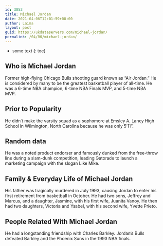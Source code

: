 ```yaml
---
id: 3853
title: Michael Jordan
date: 2021-04-06T12:01:59+00:00
author: Laima
layout: post
guid: https://ukdataservers.com/michael-jordan/
permalink: /04/06/michael-jordan/
---
```


* some text
{: toc}


## Who is Michael Jordan
                  
                  
                  
Former high-flying Chicago Bulls shooting guard known as &#8220;Air Jordan.&#8221; He is considered by many to be the greatest basketball player of all-time. He was a 6-time NBA champion, 6-time NBA Finals MVP, and 5-time NBA MVP. 
                  
              
            
              
            
                
                
                
## Prior to Popularity
                  
                  
                  
He didn&#8217;t make the varsity squad as a sophomore at Emsley A. Laney High School in Wilmington, North Carolina because he was only 5&#8217;11&#8221;. 
                  
              
            
              
            
                
                
                
## Random data
                  
                  
                  
He was a noted product endorser and famously dunked from the free-throw line during a slam-dunk competition, leading Gatorade to launch a marketing campaign with the slogan Like Mike.
                  
              
            
              
            
                
                
                
## Family & Everyday Life of Michael Jordan
                  
                  
                  
His father was tragically murdered in July 1993, causing Jordan to enter his first retirement from basketball in October. He had two sons, Jeffrey and Marcus, and a daughter, Jasmine, with his first wife, Juanita Vanoy. He then had two daughters, Victoria and Ysabel, with his second wife, Yvette Prieto. 
                  
              
            
              
            
                
                
                
## People Related With Michael Jordan
                  
                  
                  
He had a longstanding friendship with Charles Barkley. Jordan&#8217;s Bulls defeated Barkley and the Phoenix Suns in the 1993 NBA finals.
                  
              
            
              
            
                
              
            
              
              
            
            
              
            
          
          
          